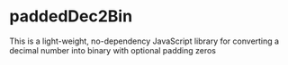 # paddedDec2Bin
This is a light-weight, no-dependency JavaScript library for converting a decimal number into binary with optional padding zeros
